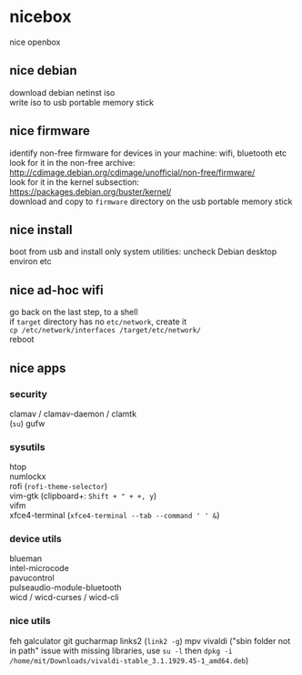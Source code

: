 # nicebox
nice openbox

## nice debian
download debian netinst iso  
write iso to usb portable memory stick  

## nice firmware
identify non-free firmware for devices in your machine: wifi, bluetooth etc  
look for it in the non-free archive: http://cdimage.debian.org/cdimage/unofficial/non-free/firmware/  
look for it in the kernel subsection: https://packages.debian.org/buster/kernel/  
download and copy to `firmware` directory on the usb portable memory stick  

## nice install
boot from usb and install only system utilities: uncheck Debian desktop environ etc  

## nice ad-hoc wifi
go back on the last step, to a shell  
if `target` directory has no `etc/network`, create it  
`cp /etc/network/interfaces /target/etc/network/`  
reboot  

## nice apps

### security
clamav / clamav-daemon / clamtk  
(`su`) gufw  

### sysutils
htop  
numlockx  
rofi (`rofi-theme-selector`)  
vim-gtk (clipboard+: `Shift + " + +, y`)  
vifm  
xfce4-terminal (`xfce4-terminal --tab --command ' ' &`)  

### device utils
blueman  
intel-microcode  
pavucontrol  
pulseaudio-module-bluetooth  
wicd / wicd-curses / wicd-cli  

### nice utils
feh
galculator
git
gucharmap
links2 (`link2 -g`)
mpv
vivaldi ("sbin folder not in path" issue with missing libraries, use `su -l` then `dpkg -i /home/mit/Downloads/vivaldi-stable_3.1.1929.45-1_amd64.deb`)

